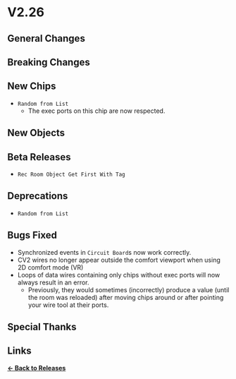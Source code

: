 # V2.26

## General Changes

## Breaking Changes

## New Chips

- `Random from List`
  - The exec ports on this chip are now respected.

## New Objects

## Beta Releases

- `Rec Room Object Get First With Tag`

## Deprecations

- `Random from List`

## Bugs Fixed

- Synchronized events in `Circuit Board`s now work correctly.
- CV2 wires no longer appear outside the comfort viewport when using 2D comfort mode (VR)
- Loops of data wires containing only chips without exec ports will now always result in an error.
  - Previously, they would sometimes (incorrectly) produce a value (until the room was reloaded)
  after moving chips around or after pointing your wire tool at their ports.

## Special Thanks

## Links

**[<- Back to Releases](./)**

